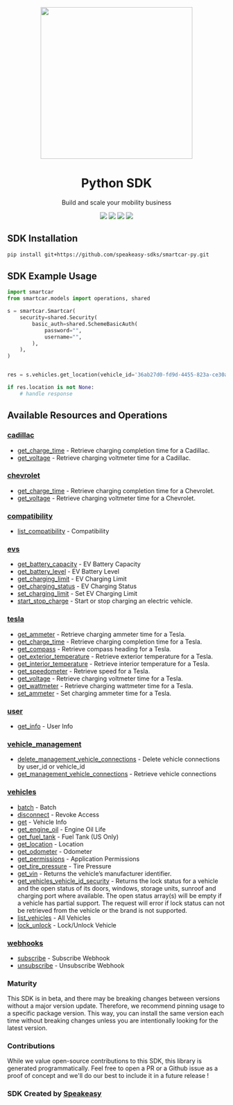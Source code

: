 <div align="center">
    <img src="https://user-images.githubusercontent.com/6267663/232771888-a65b182b-9ae7-42f3-9bbe-85658a61b9e3.svg" width="350px">
    <h1>Python SDK</h1>
   <p>Build and scale your mobility business</p>
   <a href="https://smartcar.com/docs/api/"><img src="https://img.shields.io/static/v1?label=Docs&message=API Ref&color=000&style=for-the-badge" /></a>
   <a href="https://github.com/speakeasy-sdks/smartcar-py/actions"><img src="https://img.shields.io/github/actions/workflow/status/speakeasy-sdks/smartcar-py/speakeasy_sdk_generation.yml?style=for-the-badge" /></a>
  <a href="https://opensource.org/licenses/MIT"><img src="https://img.shields.io/badge/License-MIT-blue.svg?style=for-the-badge" /></a>
  <a href="https://github.com/speakeasy-sdks/smartcar-py/releases"><img src="https://img.shields.io/github/v/release/speakeasy-sdks/smartcar-py?sort=semver&style=for-the-badge" /></a>
</div>

<!-- Start SDK Installation -->
## SDK Installation

```bash
pip install git+https://github.com/speakeasy-sdks/smartcar-py.git
```
<!-- End SDK Installation -->

## SDK Example Usage
<!-- Start SDK Example Usage -->


```python
import smartcar
from smartcar.models import operations, shared

s = smartcar.Smartcar(
    security=shared.Security(
        basic_auth=shared.SchemeBasicAuth(
            password="",
            username="",
        ),
    ),
)


res = s.vehicles.get_location(vehicle_id='36ab27d0-fd9d-4455-823a-ce30af709ffc')

if res.location is not None:
    # handle response
```
<!-- End SDK Example Usage -->

<!-- Start SDK Available Operations -->
## Available Resources and Operations


### [cadillac](docs/sdks/cadillac/README.md)

* [get_charge_time](docs/sdks/cadillac/README.md#get_charge_time) - Retrieve charging completion time for a Cadillac.
* [get_voltage](docs/sdks/cadillac/README.md#get_voltage) - Retrieve charging voltmeter time for a Cadillac.

### [chevrolet](docs/sdks/chevrolet/README.md)

* [get_charge_time](docs/sdks/chevrolet/README.md#get_charge_time) - Retrieve charging completion time for a Chevrolet.
* [get_voltage](docs/sdks/chevrolet/README.md#get_voltage) - Retrieve charging voltmeter time for a Chevrolet.

### [compatibility](docs/sdks/compatibility/README.md)

* [list_compatibility](docs/sdks/compatibility/README.md#list_compatibility) - Compatibility

### [evs](docs/sdks/evs/README.md)

* [get_battery_capacity](docs/sdks/evs/README.md#get_battery_capacity) - EV Battery Capacity
* [get_battery_level](docs/sdks/evs/README.md#get_battery_level) - EV Battery Level
* [get_charging_limit](docs/sdks/evs/README.md#get_charging_limit) - EV Charging Limit
* [get_charging_status](docs/sdks/evs/README.md#get_charging_status) - EV Charging Status
* [set_charging_limit](docs/sdks/evs/README.md#set_charging_limit) - Set EV Charging Limit
* [start_stop_charge](docs/sdks/evs/README.md#start_stop_charge) - Start or stop charging an electric vehicle.

### [tesla](docs/sdks/tesla/README.md)

* [get_ammeter](docs/sdks/tesla/README.md#get_ammeter) - Retrieve charging ammeter time for a Tesla.
* [get_charge_time](docs/sdks/tesla/README.md#get_charge_time) - Retrieve charging completion time for a Tesla.
* [get_compass](docs/sdks/tesla/README.md#get_compass) - Retrieve compass heading for a Tesla.
* [get_exterior_temperature](docs/sdks/tesla/README.md#get_exterior_temperature) - Retrieve exterior temperature for a Tesla.
* [get_interior_temperature](docs/sdks/tesla/README.md#get_interior_temperature) - Retrieve interior temperature for a Tesla.
* [get_speedometer](docs/sdks/tesla/README.md#get_speedometer) - Retrieve speed for a Tesla.
* [get_voltage](docs/sdks/tesla/README.md#get_voltage) - Retrieve charging voltmeter time for a Tesla.
* [get_wattmeter](docs/sdks/tesla/README.md#get_wattmeter) - Retrieve charging wattmeter time for a Tesla.
* [set_ammeter](docs/sdks/tesla/README.md#set_ammeter) - Set charging ammeter time for a Tesla.

### [user](docs/sdks/user/README.md)

* [get_info](docs/sdks/user/README.md#get_info) - User Info

### [vehicle_management](docs/sdks/vehiclemanagement/README.md)

* [delete_management_vehicle_connections](docs/sdks/vehiclemanagement/README.md#delete_management_vehicle_connections) - Delete vehicle connections by user_id or vehicle_id
* [get_management_vehicle_connections](docs/sdks/vehiclemanagement/README.md#get_management_vehicle_connections) - Retrieve vehicle connections

### [vehicles](docs/sdks/vehicles/README.md)

* [batch](docs/sdks/vehicles/README.md#batch) - Batch
* [disconnect](docs/sdks/vehicles/README.md#disconnect) - Revoke Access
* [get](docs/sdks/vehicles/README.md#get) - Vehicle Info
* [get_engine_oil](docs/sdks/vehicles/README.md#get_engine_oil) - Engine Oil Life
* [get_fuel_tank](docs/sdks/vehicles/README.md#get_fuel_tank) - Fuel Tank (US Only)
* [get_location](docs/sdks/vehicles/README.md#get_location) - Location
* [get_odometer](docs/sdks/vehicles/README.md#get_odometer) - Odometer
* [get_permissions](docs/sdks/vehicles/README.md#get_permissions) - Application Permissions
* [get_tire_pressure](docs/sdks/vehicles/README.md#get_tire_pressure) - Tire Pressure
* [get_vin](docs/sdks/vehicles/README.md#get_vin) - Returns the vehicle’s manufacturer identifier.
* [get_vehicles_vehicle_id_security](docs/sdks/vehicles/README.md#get_vehicles_vehicle_id_security) - Returns the lock status for a vehicle and the open status of its doors, windows, storage units, sunroof and charging port where available. The open status array(s) will be empty if a vehicle has partial support. The request will error if lock status can not be retrieved from the vehicle or the brand is not supported.
* [list_vehicles](docs/sdks/vehicles/README.md#list_vehicles) - All Vehicles
* [lock_unlock](docs/sdks/vehicles/README.md#lock_unlock) - Lock/Unlock Vehicle

### [webhooks](docs/sdks/webhooks/README.md)

* [subscribe](docs/sdks/webhooks/README.md#subscribe) - Subscribe Webhook
* [unsubscribe](docs/sdks/webhooks/README.md#unsubscribe) - Unsubscribe Webhook
<!-- End SDK Available Operations -->

### Maturity

This SDK is in beta, and there may be breaking changes between versions without a major version update. Therefore, we recommend pinning usage
to a specific package version. This way, you can install the same version each time without breaking changes unless you are intentionally
looking for the latest version.

### Contributions

While we value open-source contributions to this SDK, this library is generated programmatically.
Feel free to open a PR or a Github issue as a proof of concept and we'll do our best to include it in a future release !

### SDK Created by [Speakeasy](https://docs.speakeasyapi.dev/docs/using-speakeasy/client-sdks)
